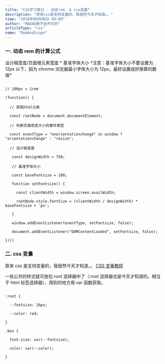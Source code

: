 ```yaml
---
title: "CSS学习笔记 - 动态rem  & css变量"
description: "原来css是支持变量的，我居然今天才知道。。"
time: "2018年09月06日 09:00"
author: "MADAO是不会开花的"
articleType: "css"
name: "RemAndScope"
---
```


### 一. 动态 rem 的计算公式

设计稿宽度/页面根元素宽度 * 基准字体大小
*注意：基准字体大小不要设置为 12px 以下，因为 chrome 浏览器最小字体大小为 12px，最好设置成好换算的数值\*

```

// 100px = 1rem

(function() {

  // 获取html元素

  const rootNode = document.documentElement;

  // 判断页面改变大小的事件类型

  const eventType = "onorientationchange" in window ? "orientationchange" : "resize";

  // 设计稿宽度

   const designWidth = 750;

   // 基准字体大小

   const baseFontsize = 100;

   function setFontsize() {

     const clientWidth = window.screen.availWidth;

     rootNode.style.fontSize = (clientWidth / designWidth) * baseFontsize + 'px';

   }

   window.addEventListener(eventType, setFontsize, false);

   document.addEventListener("DOMContentLoaded", setFontsize, false);

})()

```

### 二. css 变量

原来 css 是支持变量的，我居然今天才知道。。
[CSS 变量教程](http://www.ruanyifeng.com/blog/2017/05/css-variables.html)

一些公共的样式就可放在:root 选择器中了（:root 选择器也是今天才知道的。相当于 html 标签选择器），用到的地方用 var 函数获取。

```

:root {

  --fontsize: 16px;

  --color: red;

}

.box {

  font-size: var(--fontsize);

  color: var(--color);

}

```
